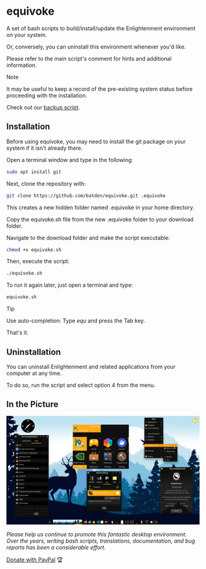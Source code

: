 # equivoke

A set of bash scripts to build/install/update the Enlightenment environment on your system.

Or, conversely, you can uninstall this environment whenever you'd like.

Please refer to the main script's comment for hints and additional information.

> [!NOTE]
> It may be useful to keep a record of the pre-existing system status before proceeding with the installation.
>
> Check out our [backup script](https://gist.github.com/batden/993b5ee997b3df2c3b075907a1dff116).

## Installation

Before using equivoke, you may need to install the git package on your system if it isn't already there.

Open a terminal window and type in the following:

```bash
sudo apt install git
```

Next, clone the repository with:

```bash
git clone https://github.com/batden/equivoke.git .equivoke
```

This creates a new hidden folder named .equivoke in your home directory.

Copy the equivoke.sh file from the new .equivoke folder to your download folder.

Navigate to the download folder and make the script executable:

```bash
chmod +x equivoke.sh
```

Then, execute the script:

```bash
./equivoke.sh
```

To run it again later, just open a terminal and type:

```bash
equivoke.sh
```

> [!TIP]
> Use auto-completion: Type _equ_ and press the Tab key.

That's it.

## Uninstallation

You can uninstall Enlightenment and related applications from your computer at any time.

To do so, run the script and select option 4 from the menu.

## In the Picture

![GitHub Image](/images/enlightenment.jpg)

_Please help us continue to promote this fantastic desktop environment.
Over the years, writing bash scripts, translations, documentation, and bug reports has been a considerable effort._

[Donate with PayPal](https://www.paypal.com/donate/?hosted_button_id=QGXWYZWH5QP5E) :trophy:
